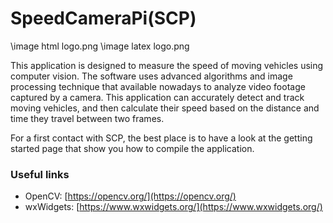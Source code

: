 # SpeedCameraPi(SCP)

\image html logo.png
\image latex logo.png

This application is designed to measure the speed of moving vehicles using computer vision. The software uses advanced algorithms and image processing technique that available nowadays to analyze video footage captured by a camera. This application can accurately detect and track moving vehicles, and then calculate their speed based on the distance and time they travel between two frames.

For a first contact with SCP, the best place is to have a look at the getting started page that show you how to compile the application.

### Useful links

-   OpenCV: [https://opencv.org/](https://opencv.org/)
-   wxWidgets: [https://www.wxwidgets.org/](https://www.wxwidgets.org/)
